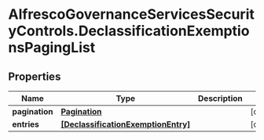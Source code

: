 # AlfrescoGovernanceServicesSecurityControls.DeclassificationExemptionsPagingList

## Properties
Name | Type | Description | Notes
------------ | ------------- | ------------- | -------------
**pagination** | [**Pagination**](Pagination.md) |  | [optional] 
**entries** | [**[DeclassificationExemptionEntry]**](DeclassificationExemptionEntry.md) |  | [optional] 


